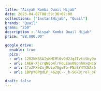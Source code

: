 ```yaml
---
title: "Aisyah Kombi Quail Hijab"
date: 2023-04-07T08:59:36+07:00
collections: ["InstantHijab", "Quail"]
brands: "Quail"
grams: "250"
description : "Aisyah Kombi Quail Hijab"
price: "88,000.00"

google_drive:
  enable: true
  pics:
  - url: 12R2kK6SAIyKMIMl0v9d2JqJTvtiSby9o
  - url: 1AEW-XjcrqN8p4lrFqLEauU8pnhmxqHcG
  - url: 1ToZFXeZujRUio7GgwTo-PNaSY4TCNAs5
  - url: 1BPpYOPgdLP_4G2qC--_b-S6k0jroT_oF

draft: false
---
```


    
  

